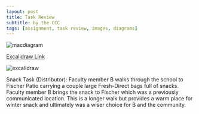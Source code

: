 ```yaml
---
layout: post
title: Task Review
subtitle: by the CCC
tags: [assignment, task review, images, diagrams]
---
```


![macdiagram](https://user-images.githubusercontent.com/90795393/150591202-9839bde4-d739-49ba-8497-8aab08948f4a.jpeg)

[Excalidraw Link](https://excalidraw.com/#room=4a494c8c6a274672b72b,i5se7lwQJo3iOzwZ8tuL4w)

![excalidraw](https://user-images.githubusercontent.com/90795393/150591588-8eb95cb1-3f3b-4b55-9c4b-956c86cf4a87.jpeg)

 Snack Task (Distributor):
Faculty member B walks through the school to Fischer Patio carrying a couple large Fresh-Direct bags full of snacks. Faculty member B brings the snack to Fischer which was a previously communicated location. This is a longer walk but provides a warm place for winter snack and ultimately was a wiser choice for B and the community. 


